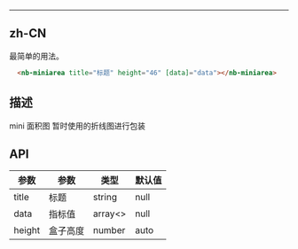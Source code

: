 ---


## zh-CN

最简单的用法。

```HTML
  <nb-miniarea title="标题" height="46" [data]="data"></nb-miniarea>
```

## 描述
 mini  面积图 暂时使用的折线图进行包装

## API


|    参数     | 参数 | 类型 |  默认值 |
| ---------- | --- |---- | --- |
| title |  标题 | string | null |
| data  |  指标值 | array<> | null |
| height  |  盒子高度 | number |auto  |

